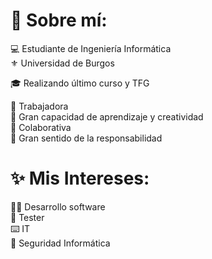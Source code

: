 # 💫 Sobre mí:
💻 Estudiante de Ingeniería Informática
<br>
⚜️ Universidad de Burgos

🎓 Realizando último curso y TFG

🤝 Trabajadora
<br>
🧠 Gran capacidad de aprendizaje y creatividad
<br>
👥 Colaborativa 
<br>
👀 Gran sentido de la responsabilidad

# ✨ Mis Intereses:
👩‍💻 Desarrollo software
<br>
🧾 Tester
<br>
⌨️ IT
<br>
🔐 Seguridad Informática
<br>
